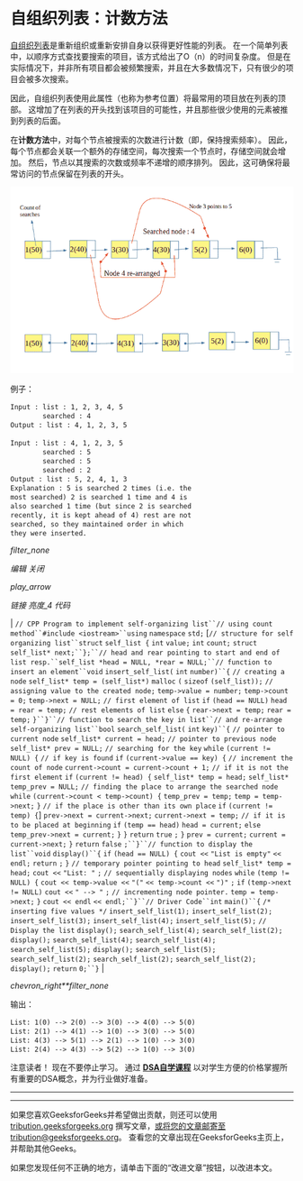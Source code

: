 # 自组织列表：计数方法

[自组织列表](https://www.geeksforgeeks.org/self-organizing-list-set-1-introduction/)是重新组织或重新安排自身以获得更好性能的列表。 在一个简单列表中，以顺序方式查找要搜索的项目，该方式给出了O（n）的时间复杂度。 但是在实际情况下，并非所有项目都会被频繁搜索，并且在大多数情况下，只有很少的项目会被多次搜索。

因此，自组织列表使用此属性（也称为参考位置）将最常用的项目放在列表的顶部。 这增加了在列表的开头找到该项目的可能性，并且那些很少使用的元素被推到列表的后面。

在**计数方法**中，对每个节点被搜索的次数进行计数（即，保持搜索频率）。 因此，每个节点都会关联一个额外的存储空间，每次搜索一个节点时，存储空间就会增加。 然后，节点以其搜索的次数或频率不递增的顺序排列。 因此，这可确保将最常访问的节点保留在列表的开头。

![](img/5cc2b7d73c73948925669920bb243a83.png)

例子：

```
Input : list : 1, 2, 3, 4, 5
        searched : 4 
Output : list : 4, 1, 2, 3, 5

Input : list : 4, 1, 2, 3, 5
        searched : 5
        searched : 5
        searched : 2
Output : list : 5, 2, 4, 1, 3
Explanation : 5 is searched 2 times (i.e. the 
most searched) 2 is searched 1 time and 4 is 
also searched 1 time (but since 2 is searched 
recently, it is kept ahead of 4) rest are not 
searched, so they maintained order in which
they were inserted.

```

*filter_none*

*编辑*
*关闭*

*play_arrow*

*链接*
*亮度_4*
*代码*

| `// CPP Program to implement self-organizing list``// using count method``#include <iostream>``using` `namespace` `std;` [`// structure for self organizing list``struct` `self_list {` `int` `value;` `int` `count;` `struct` `self_list* next;``};``// head and rear pointing to start and end of list resp.``self_list *head = NULL, *rear = NULL;``// function to insert an element``void` `insert_self_list(` `int` `number)``{` `// creating a node` `self_list* temp = (self_list*)` `malloc` `(` `sizeof` `(self_list));` `// assigning value to the created node;` `temp->value = number;` `temp->count = 0;` `temp->next = NULL;` `// first element of list` `if` `(head == NULL)` `head = rear = temp;` `// rest elements of list` `else` `{` `rear->next = temp;` `rear = temp;` `}``}``// function to search the key in list``// and re-arrange self-organizing list``bool` `search_self_list(` `int` `key)``{` `// pointer to current node` `self_list* current = head;` `// pointer to previous node` `self_list* prev = NULL;` `// searching for the key` `while` `(current != NULL) {` `// if key is found` `if` `(current->value == key) {` `// increment the count of node` `current->count = current->count + 1;` `// if it is not the first element` `if` `(current != head) {` `self_list* temp = head;` `self_list* temp_prev = NULL;` `// finding the place to arrange the searched node` `while` `(current->count < temp->count) {` `temp_prev = temp;` `temp = temp->next;` `}` `// if the place is other than its own place` `if` `(current != temp) {`]  `prev->next = current->next;` `current->next = temp;` `// if it is to be placed at beginning` `if` `(temp == head)` `head = current;` `else` `temp_prev->next = current;` `}` `}` `return` `true` `;` `}` `prev = current;` `current = current->next;` `}` `return` `false` `;``}``// function to display the list``void` `display()``{` `if` `(head == NULL) {` `cout <<` `"List is empty"` `<< endl;` `return` `;` `}` `// temporary pointer pointing to head` `self_list* temp = head;` `cout <<` `"List: "` `;` `// sequentially displaying nodes` `while` `(temp != NULL) {` `cout << temp->value <<` `"("` `<< temp->count <<` `")"` `;` `if` `(temp->next != NULL)` `cout <<` `" --> "` `;` `// incrementing node pointer.` `temp = temp->next;` `}` `cout << endl` `<< endl;``}``// Driver Code``int` `main()``{` `/* inserting five values */` `insert_self_list(1);` `insert_self_list(2);` `insert_self_list(3);` `insert_self_list(4);` `insert_self_list(5);` `// Display the list` `display();` `search_self_list(4);` `search_self_list(2);` `display();` `search_self_list(4);` `search_self_list(4);` `search_self_list(5);` `display();` `search_self_list(5);` `search_self_list(2);` `search_self_list(2);` `search_self_list(2);` ​​ `display();` `return` `0;``}` |

*chevron_right**filter_none*

输出：

```
List: 1(0) --> 2(0) --> 3(0) --> 4(0) --> 5(0)
List: 2(1) --> 4(1) --> 1(0) --> 3(0) --> 5(0)
List: 4(3) --> 5(1) --> 2(1) --> 1(0) --> 3(0)
List: 2(4) --> 4(3) --> 5(2) --> 1(0) --> 3(0)

```

注意读者！ 现在不要停止学习。 通过 [**DSA自学课程**](https://practice.geeksforgeeks.org/courses/dsa-self-paced?utm_source=geeksforgeeks&utm_medium=article&utm_campaign=gfg_article_dsa_content_bottom) 以对学生方便的价格掌握所有重要的DSA概念，并为行业做好准备。

* * *

* * *

如果您喜欢GeeksforGeeks并希望做出贡献，则还可以使用 [tribution.geeksforgeeks.org](https://contribute.geeksforgeeks.org/) 撰写文章，或将您的文章邮寄至tribution@geeksforgeeks.org。 查看您的文章出现在GeeksforGeeks主页上，并帮助其他Geeks。

如果您发现任何不正确的地方，请单击下面的“改进文章”按钮，以改进本文。